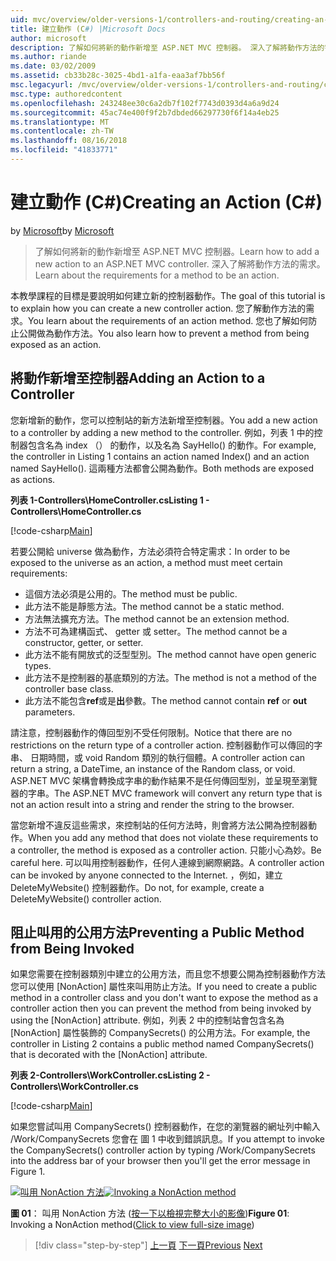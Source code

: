 ```yaml
---
uid: mvc/overview/older-versions-1/controllers-and-routing/creating-an-action-cs
title: 建立動作 (C#) |Microsoft Docs
author: microsoft
description: 了解如何將新的動作新增至 ASP.NET MVC 控制器。 深入了解將動作方法的需求。
ms.author: riande
ms.date: 03/02/2009
ms.assetid: cb33b28c-3025-4bd1-a1fa-eaa3af7bb56f
msc.legacyurl: /mvc/overview/older-versions-1/controllers-and-routing/creating-an-action-cs
msc.type: authoredcontent
ms.openlocfilehash: 243248ee30c6a2db7f102f7743d0393d4a6a9d24
ms.sourcegitcommit: 45ac74e400f9f2b7dbded66297730f6f14a4eb25
ms.translationtype: MT
ms.contentlocale: zh-TW
ms.lasthandoff: 08/16/2018
ms.locfileid: "41833771"
---
```

<a name="creating-an-action-c"></a><span data-ttu-id="3f448-104">建立動作 (C#)</span><span class="sxs-lookup"><span data-stu-id="3f448-104">Creating an Action (C#)</span></span>
====================
<span data-ttu-id="3f448-105">by [Microsoft](https://github.com/microsoft)</span><span class="sxs-lookup"><span data-stu-id="3f448-105">by [Microsoft](https://github.com/microsoft)</span></span>

> <span data-ttu-id="3f448-106">了解如何將新的動作新增至 ASP.NET MVC 控制器。</span><span class="sxs-lookup"><span data-stu-id="3f448-106">Learn how to add a new action to an ASP.NET MVC controller.</span></span> <span data-ttu-id="3f448-107">深入了解將動作方法的需求。</span><span class="sxs-lookup"><span data-stu-id="3f448-107">Learn about the requirements for a method to be an action.</span></span>


<span data-ttu-id="3f448-108">本教學課程的目標是要說明如何建立新的控制器動作。</span><span class="sxs-lookup"><span data-stu-id="3f448-108">The goal of this tutorial is to explain how you can create a new controller action.</span></span> <span data-ttu-id="3f448-109">您了解動作方法的需求。</span><span class="sxs-lookup"><span data-stu-id="3f448-109">You learn about the requirements of an action method.</span></span> <span data-ttu-id="3f448-110">您也了解如何防止公開做為動作方法。</span><span class="sxs-lookup"><span data-stu-id="3f448-110">You also learn how to prevent a method from being exposed as an action.</span></span>

## <a name="adding-an-action-to-a-controller"></a><span data-ttu-id="3f448-111">將動作新增至控制器</span><span class="sxs-lookup"><span data-stu-id="3f448-111">Adding an Action to a Controller</span></span>

<span data-ttu-id="3f448-112">您新增新的動作，您可以控制站的新方法新增至控制器。</span><span class="sxs-lookup"><span data-stu-id="3f448-112">You add a new action to a controller by adding a new method to the controller.</span></span> <span data-ttu-id="3f448-113">例如，列表 1 中的控制器包含名為 index （） 的動作，以及名為 SayHello() 的動作。</span><span class="sxs-lookup"><span data-stu-id="3f448-113">For example, the controller in Listing 1 contains an action named Index() and an action named SayHello().</span></span> <span data-ttu-id="3f448-114">這兩種方法都會公開為動作。</span><span class="sxs-lookup"><span data-stu-id="3f448-114">Both methods are exposed as actions.</span></span>

<span data-ttu-id="3f448-115">**列表 1-Controllers\HomeController.cs**</span><span class="sxs-lookup"><span data-stu-id="3f448-115">**Listing 1 - Controllers\HomeController.cs**</span></span>

[!code-csharp[Main](creating-an-action-cs/samples/sample1.cs)]

<span data-ttu-id="3f448-116">若要公開給 universe 做為動作，方法必須符合特定需求：</span><span class="sxs-lookup"><span data-stu-id="3f448-116">In order to be exposed to the universe as an action, a method must meet certain requirements:</span></span>

- <span data-ttu-id="3f448-117">這個方法必須是公用的。</span><span class="sxs-lookup"><span data-stu-id="3f448-117">The method must be public.</span></span>
- <span data-ttu-id="3f448-118">此方法不能是靜態方法。</span><span class="sxs-lookup"><span data-stu-id="3f448-118">The method cannot be a static method.</span></span>
- <span data-ttu-id="3f448-119">方法無法擴充方法。</span><span class="sxs-lookup"><span data-stu-id="3f448-119">The method cannot be an extension method.</span></span>
- <span data-ttu-id="3f448-120">方法不可為建構函式、 getter 或 setter。</span><span class="sxs-lookup"><span data-stu-id="3f448-120">The method cannot be a constructor, getter, or setter.</span></span>
- <span data-ttu-id="3f448-121">此方法不能有開放式的泛型型別。</span><span class="sxs-lookup"><span data-stu-id="3f448-121">The method cannot have open generic types.</span></span>
- <span data-ttu-id="3f448-122">此方法不是控制器的基底類別的方法。</span><span class="sxs-lookup"><span data-stu-id="3f448-122">The method is not a method of the controller base class.</span></span>
- <span data-ttu-id="3f448-123">此方法不能包含**ref**或是**出**參數。</span><span class="sxs-lookup"><span data-stu-id="3f448-123">The method cannot contain **ref** or **out** parameters.</span></span>

<span data-ttu-id="3f448-124">請注意，控制器動作的傳回型別不受任何限制。</span><span class="sxs-lookup"><span data-stu-id="3f448-124">Notice that there are no restrictions on the return type of a controller action.</span></span> <span data-ttu-id="3f448-125">控制器動作可以傳回的字串、 日期時間，或 void Random 類別的執行個體。</span><span class="sxs-lookup"><span data-stu-id="3f448-125">A controller action can return a string, a DateTime, an instance of the Random class, or void.</span></span> <span data-ttu-id="3f448-126">ASP.NET MVC 架構會轉換成字串的動作結果不是任何傳回型別，並呈現至瀏覽器的字串。</span><span class="sxs-lookup"><span data-stu-id="3f448-126">The ASP.NET MVC framework will convert any return type that is not an action result into a string and render the string to the browser.</span></span>

<span data-ttu-id="3f448-127">當您新增不違反這些需求，來控制站的任何方法時，則會將方法公開為控制器動作。</span><span class="sxs-lookup"><span data-stu-id="3f448-127">When you add any method that does not violate these requirements to a controller, the method is exposed as a controller action.</span></span> <span data-ttu-id="3f448-128">只能小心為妙。</span><span class="sxs-lookup"><span data-stu-id="3f448-128">Be careful here.</span></span> <span data-ttu-id="3f448-129">可以叫用控制器動作，任何人連線到網際網路。</span><span class="sxs-lookup"><span data-stu-id="3f448-129">A controller action can be invoked by anyone connected to the Internet.</span></span> <span data-ttu-id="3f448-130">，例如，建立 DeleteMyWebsite() 控制器動作。</span><span class="sxs-lookup"><span data-stu-id="3f448-130">Do not, for example, create a DeleteMyWebsite() controller action.</span></span>

## <a name="preventing-a-public-method-from-being-invoked"></a><span data-ttu-id="3f448-131">阻止叫用的公用方法</span><span class="sxs-lookup"><span data-stu-id="3f448-131">Preventing a Public Method from Being Invoked</span></span>

<span data-ttu-id="3f448-132">如果您需要在控制器類別中建立的公用方法，而且您不想要公開為控制器動作方法您可以使用 [NonAction] 屬性來叫用防止方法。</span><span class="sxs-lookup"><span data-stu-id="3f448-132">If you need to create a public method in a controller class and you don't want to expose the method as a controller action then you can prevent the method from being invoked by using the [NonAction] attribute.</span></span> <span data-ttu-id="3f448-133">例如，列表 2 中的控制站會包含名為 [NonAction] 屬性裝飾的 CompanySecrets() 的公用方法。</span><span class="sxs-lookup"><span data-stu-id="3f448-133">For example, the controller in Listing 2 contains a public method named CompanySecrets() that is decorated with the [NonAction] attribute.</span></span>

<span data-ttu-id="3f448-134">**列表 2-Controllers\WorkController.cs**</span><span class="sxs-lookup"><span data-stu-id="3f448-134">**Listing 2 - Controllers\WorkController.cs**</span></span>

[!code-csharp[Main](creating-an-action-cs/samples/sample2.cs)]

<span data-ttu-id="3f448-135">如果您嘗試叫用 CompanySecrets() 控制器動作，在您的瀏覽器的網址列中輸入 /Work/CompanySecrets 您會在 圖 1 中收到錯誤訊息。</span><span class="sxs-lookup"><span data-stu-id="3f448-135">If you attempt to invoke the CompanySecrets() controller action by typing /Work/CompanySecrets into the address bar of your browser then you'll get the error message in Figure 1.</span></span>


<span data-ttu-id="3f448-136">[![叫用 NonAction 方法](creating-an-action-cs/_static/image1.jpg)](creating-an-action-cs/_static/image1.png)</span><span class="sxs-lookup"><span data-stu-id="3f448-136">[![Invoking a NonAction method](creating-an-action-cs/_static/image1.jpg)](creating-an-action-cs/_static/image1.png)</span></span>

<span data-ttu-id="3f448-137">**圖 01**： 叫用 NonAction 方法 ([按一下以檢視完整大小的影像](creating-an-action-cs/_static/image2.png))</span><span class="sxs-lookup"><span data-stu-id="3f448-137">**Figure 01**: Invoking a NonAction method([Click to view full-size image](creating-an-action-cs/_static/image2.png))</span></span>

> [!div class="step-by-step"]
> <span data-ttu-id="3f448-138">[上一頁](creating-a-controller-cs.md)
> [下一頁](asp-net-mvc-routing-overview-vb.md)</span><span class="sxs-lookup"><span data-stu-id="3f448-138">[Previous](creating-a-controller-cs.md)
[Next](asp-net-mvc-routing-overview-vb.md)</span></span>
